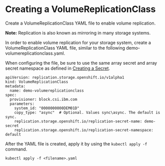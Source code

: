 # Creating a VolumeReplicationClass

Create a VolumeReplicationClass YAML file to enable volume replication.

**Note:** Replication is also known as mirroring in many storage systems.

In order to enable volume replication for your storage system, create a VolumeReplicationClass YAML file, similar to the following demo-volumereplicationclass.yaml.

When configuring the file, be sure to use the same array secret and array secret namespace as defined in [Creating a Secret](csi_ug_config_create_secret.md).

```
apiVersion: replication.storage.openshift.io/v1alpha1
kind: VolumeReplicationClass
metadata:
  name: demo-volumereplicationclass
spec:
  provisioner: block.csi.ibm.com
  parameters:
    system_id: "0000000000DEM01D"
    copy_type: "async"  # Optional. Values sync\async. The default is sync.
    replication.storage.openshift.io/replication-secret-name: demo-secret
    replication.storage.openshift.io/replication-secret-namespace: default
```

After the YAML file is created, apply it by using the `kubectl apply -f` command.

```
kubectl apply -f <filename>.yaml
```
